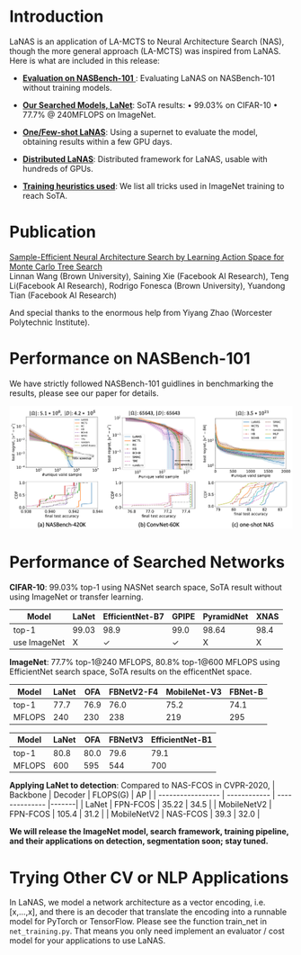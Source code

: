# Introduction
LaNAS is an application of LA-MCTS to Neural Architecture Search (NAS), though the more general approach (LA-MCTS) was inspired from LaNAS. Here is what are included in this release:

- <a href="./LaNAS_NASBench101">**Evaluation on NASBench-101** </a>: Evaluating LaNAS on NASBench-101 without training models. 

- <a href="./LaNet">**Our Searched Models, LaNet**</a>: SoTA results: • 99.03% on CIFAR-10 • 77.7% @ 240MFLOPS on ImageNet.

- <a href="./one-shot_LaNAS">**One/Few-shot LaNAS**</a>: Using a supernet to evaluate the model, obtaining results within a few GPU days.

- <a href="./Distributed_LaNAS">**Distributed LaNAS**</a>: Distributed framework for LaNAS, usable with hundreds of GPUs.

- <a href="./LaNet">**Training heuristics used**</a>: We list all tricks used in ImageNet training to reach SoTA. 

# Publication

<a href="https://linnanwang.github.io/latent-actions.pdf">Sample-Efficient Neural Architecture Search by Learning Action Space for Monte Carlo Tree Search</a> </br>
Linnan Wang (Brown University), Saining Xie (Facebook AI Research), Teng Li(Facebook AI Research), Rodrigo Fonesca (Brown University), Yuandong Tian (Facebook AI Research)</br>

And special thanks to the enormous help from Yiyang Zhao (Worcester Polytechnic Institute).

# Performance on NASBench-101
We have strictly followed NASBench-101 guidlines in benchmarking the results, please see our paper for details.
<p align="center">
<img src='https://github.com/linnanwang/paper-image-repo/blob/master/LaNAS/Benchmark.png?raw=true' width="800">
</p>

# Performance of Searched Networks
**CIFAR-10**: 99.03% top-1 using NASNet search space, SoTA result without using ImageNet or transfer learning.

|     Model      | LaNet      | EfficientNet-B7       | GPIPE                 | PyramidNet      | XNAS           |
| -------------- | ---------- | ---------             | ----------            | --------------  | -------------- |
| top-1          | 99.03      | 98.9                  | 99.0                  | 98.64           | 98.4           |
| use ImageNet   | X          | <span>&#10003;</span> | <span>&#10003;</span> | X               | X              |


**ImageNet**: 77.7% top-1@240 MFLOPS, 80.8% top-1@600 MFLOPS using EfficientNet search space, SoTA results on the efficentNet space.


|     Model      | LaNet      | OFA       | FBNetV2-F4 | MobileNet-V3    | FBNet-B        |
| -------------- | ---------- | --------- | ---------- | --------------  | -------------- |
| top-1          | 77.7       | 76.9      | 76.0       | 75.2            | 74.1           |
| MFLOPS         | 240        | 230       | 238        | 219             | 295            |

|     Model      | LaNet      | OFA       | FBNetV3    | EfficientNet-B1|
| -------------- | ---------- | --------- |  -----------| -------------- |
| top-1          | 80.8       | 80.0      |  79.6       | 79.1           |
| MFLOPS         | 600        | 595       |  544        | 700            |


**Applying LaNet to detection**: Compared to NAS-FCOS in CVPR-2020,
|     Backbone      | Decoder      | FLOPS(G)       | AP    |
| ----------------- | ------------ | -------------- |-------|
|     LaNet         | FPN-FCOS     | 35.22          | 34.5  |
|     MobileNetV2   | FPN-FCOS     | 105.4          | 31.2  |
|     MobileNetV2   | NAS-FCOS     | 39.3           | 32.0  |

<b>We will release the ImageNet model, search framework, training pipeline, and their applications on detection, segmentation soon; stay tuned.</b>


# Trying Other CV or NLP Applications
In LaNAS, we model a network architecture as a vector encoding, i.e. [x,...,x], and there is an decoder that translate the encoding into a runnable model for PyTorch or TensorFlow. Please see the function train_net in `net_training.py`. 
That means you only need implement an evaluator / cost model for your applications to use LaNAS. 

